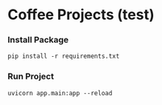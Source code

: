 Coffee Projects (test)
==============================================
### Install Package
```
pip install -r requirements.txt
```

### Run Project
```
uvicorn app.main:app --reload
```